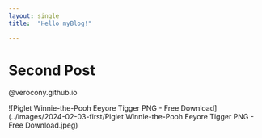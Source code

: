 ```yaml
---
layout: single
title:  "Hello myBlog!"

---
```


# Second Post

@verocony.github.io



![Piglet Winnie-the-Pooh Eeyore Tigger PNG - Free Download](../images/2024-02-03-first/Piglet Winnie-the-Pooh Eeyore Tigger PNG - Free Download.jpeg)

